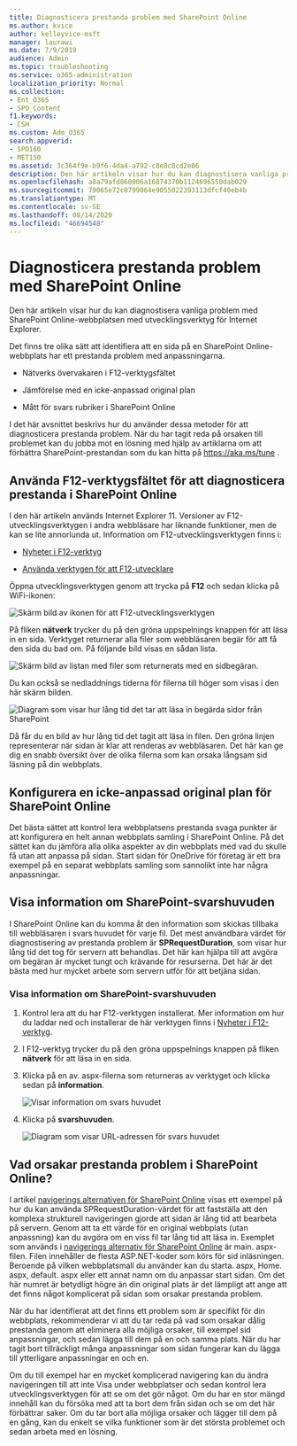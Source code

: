 ```yaml
---
title: Diagnosticera prestanda problem med SharePoint Online
ms.author: kvice
author: kelleyvice-msft
manager: laurawi
ms.date: 7/9/2019
audience: Admin
ms.topic: troubleshooting
ms.service: o365-administration
localization_priority: Normal
ms.collection:
- Ent_O365
- SPO_Content
f1.keywords:
- CSH
ms.custom: Adm_O365
search.appverid:
- SPO160
- MET150
ms.assetid: 3c364f9e-b9f6-4da4-a792-c8e8c8cd2e86
description: Den här artikeln visar hur du kan diagnostisera vanliga problem med SharePoint Online-webbplatsen med utvecklingsverktyg för Internet Explorer.
ms.openlocfilehash: a8a79afd860006a16874370b1124696550dab029
ms.sourcegitcommit: 79065e72c0799064e9055022393113dfcf40eb4b
ms.translationtype: MT
ms.contentlocale: sv-SE
ms.lasthandoff: 08/14/2020
ms.locfileid: "46694548"
---
```

# <a name="diagnosing-performance-issues-with-sharepoint-online"></a>Diagnosticera prestanda problem med SharePoint Online

Den här artikeln visar hur du kan diagnostisera vanliga problem med SharePoint Online-webbplatsen med utvecklingsverktyg för Internet Explorer.
  
Det finns tre olika sätt att identifiera att en sida på en SharePoint Online-webbplats har ett prestanda problem med anpassningarna.
  
- Nätverks övervakaren i F12-verktygsfältet

- Jämförelse med en icke-anpassad original plan

- Mått för svars rubriker i SharePoint Online

I det här avsnittet beskrivs hur du använder dessa metoder för att diagnosticera prestanda problem. När du har tagit reda på orsaken till problemet kan du jobba mot en lösning med hjälp av artiklarna om att förbättra SharePoint-prestandan som du kan hitta på https://aka.ms/tune .
  
## <a name="using-the-f12-tool-bar-to-diagnose-performance-in-sharepoint-online"></a>Använda F12-verktygsfältet för att diagnosticera prestanda i SharePoint Online
<a name="F12ToolInfo"> </a>

I den här artikeln används Internet Explorer 11. Versioner av F12-utvecklingsverktygen i andra webbläsare har liknande funktioner, men de kan se lite annorlunda ut. Information om F12-utvecklingsverktygen finns i:
  
- [Nyheter i F12-verktyg](https://go.microsoft.com/fwlink/p/?LinkId=522545)

- [Använda verktygen för att F12-utvecklare](https://go.microsoft.com/fwlink/p/?LinkId=522546)

Öppna utvecklingsverktygen genom att trycka på **F12** och sedan klicka på WiFi-ikonen:
  
![Skärm bild av ikonen för att F12-utvecklingsverktygen](../media/27acacbb-5688-459a-aa2f-5c8c5f17b76e.png)
  
På fliken **nätverk** trycker du på den gröna uppspelnings knappen för att läsa in en sida. Verktyget returnerar alla filer som webbläsaren begär för att få den sida du bad om. På följande bild visas en sådan lista.
  
![Skärm bild av listan med filer som returnerats med en sidbegäran.](../media/247a9422-76da-4b0c-bed3-ce77b05e4560.png)
  
Du kan också se nedladdnings tiderna för filerna till höger som visas i den här skärm bilden.
  
![Diagram som visar hur lång tid det tar att läsa in begärda sidor från SharePoint](../media/d71ad1fa-9018-4fae-82eb-c1838e7db0ff.png)
  
Då får du en bild av hur lång tid det tagit att läsa in filen. Den gröna linjen representerar när sidan är klar att renderas av webbläsaren. Det här kan ge dig en snabb översikt över de olika filerna som kan orsaka långsam sid läsning på din webbplats.
  
## <a name="setting-up-a-non-customized-baseline-for-sharepoint-online"></a>Konfigurera en icke-anpassad original plan för SharePoint Online
<a name="F12ToolInfo"> </a>

Det bästa sättet att kontrol lera webbplatsens prestanda svaga punkter är att konfigurera en helt annan webbplats samling i SharePoint Online. På det sättet kan du jämföra alla olika aspekter av din webbplats med vad du skulle få utan att anpassa på sidan. Start sidan för OneDrive för företag är ett bra exempel på en separat webbplats samling som sannolikt inte har några anpassningar.
  
## <a name="viewing-sharepoint-response-header-information"></a>Visa information om SharePoint-svarshuvuden
<a name="F12ToolInfo"> </a>

I SharePoint Online kan du komma åt den information som skickas tillbaka till webbläsaren i svars huvudet för varje fil. Det mest användbara värdet för diagnostisering av prestanda problem är **SPRequestDuration**, som visar hur lång tid det tog för servern att behandlas. Det här kan hjälpa till att avgöra om begäran är mycket tungt och krävande för resurserna. Det här är det bästa med hur mycket arbete som servern utför för att betjäna sidan.

### <a name="to-view-sharepoint-response-header-information"></a>Visa information om SharePoint-svarshuvuden
  
1. Kontrol lera att du har F12-verktygen installerat. Mer information om hur du laddar ned och installerar de här verktygen finns i [Nyheter i F12-verktyg](https://go.microsoft.com/fwlink/p/?LinkId=522545).

2. I F12-verktyg trycker du på den gröna uppspelnings knappen på fliken **nätverk** för att läsa in en sida.

3. Klicka på en av. aspx-filerna som returneras av verktyget och klicka sedan på **information**.

    ![Visar information om svars huvudet](../media/1f8a044a-caf8-4613-be2b-7e064141ac8a.png)
  
4. Klicka på **svarshuvuden**.

    ![Diagram som visar URL-adressen för svars huvudet](../media/efc7076e-447e-447e-882a-ae3aa721e2c3.png)
  
## <a name="whats-causing-performance-issues-in-sharepoint-online"></a>Vad orsakar prestanda problem i SharePoint Online?
<a name="F12ToolInfo"> </a>

I artikel [navigerings alternativen för SharePoint Online](navigation-options-for-sharepoint-online.md) visas ett exempel på hur du kan använda SPRequestDuration-värdet för att fastställa att den komplexa strukturell navigeringen gjorde att sidan är lång tid att bearbeta på servern. Genom att ta ett värde för en original webbplats (utan anpassning) kan du avgöra om en viss fil tar lång tid att läsa in. Exemplet som används i [navigerings alternativ för SharePoint Online](navigation-options-for-sharepoint-online.md) är main. aspx-filen. Filen innehåller de flesta ASP.NET-koder som körs för sid inläsningen. Beroende på vilken webbplatsmall du använder kan du starta. aspx, Home. aspx, default. aspx eller ett annat namn om du anpassar start sidan. Om det här numret är betydligt högre än din original plats är det lämpligt att ange att det finns något komplicerat på sidan som orsakar prestanda problem.
  
När du har identifierat att det finns ett problem som är specifikt för din webbplats, rekommenderar vi att du tar reda på vad som orsakar dålig prestanda genom att eliminera alla möjliga orsaker, till exempel sid anpassningar, och sedan lägga till dem på en och samma plats. När du har tagit bort tillräckligt många anpassningar som sidan fungerar kan du lägga till ytterligare anpassningar en och en.
  
Om du till exempel har en mycket komplicerad navigering kan du ändra navigeringen till att inte Visa under webbplatser och sedan kontrol lera utvecklingsverktygen för att se om det gör något. Om du har en stor mängd innehåll kan du försöka med att ta bort dem från sidan och se om det här förbättrar saker. Om du tar bort alla möjliga orsaker och lägger till dem på en gång, kan du enkelt se vilka funktioner som är det största problemet och sedan arbeta med en lösning.
